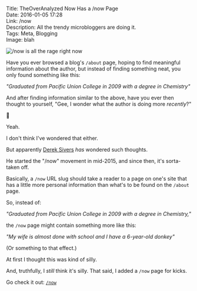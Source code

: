 Title: TheOverAnalyzed Now Has a /now Page  
Date: 2016-01-05 17:28  
Link: /now  
Description: All the trendy microbloggers are doing it.  
Tags: Meta, Blogging  
Image: blah  

![/now is all the rage right now][1]

Have you ever browsed a blog's `/about` page, hoping to find meaningful information about the author, but instead of finding something neat, you only found something like this:

<i>"Graduated from Pacific Union College in 2009 with a degree in Chemistry"</i>

And after finding information similar to the above, have you ever then thought to yourself, "Gee, I wonder what the author is doing more *recently*?"

🤔

Yeah.

I don't think I've wondered that either.

But apparently [Derek Sivers][2] *has* wondered such thoughts.

He started the "/now" movement in mid-2015, and since then, it's sorta-taken off.

Basically, a `/now` URL slug should take a reader to a page on one's site that has a little more personal information than what's to be found on the `/about` page.

So, instead of:

<i>"Graduated from Pacific Union College in 2009 with a degree in Chemistry,"</i>

the `/now` page might contain something more like this:

<i>"My wife is almost done with school and I have a 6-year-old donkey"</i> 

(Or something to that effect.)

At first I thought this was kind of silly. 

And, truthfully, I *still* think it's silly. That said, I added a `/now` page for kicks.

Go check it out: [`/now`][3]

[1]: https://d.pr/i/1c4sG+ "nownownow.com's explanation page"
[2]: http://sivers.org/nowff "Derek Sivers's blog"
[3]: /now "TheOverAnalyzed's `/now` page"